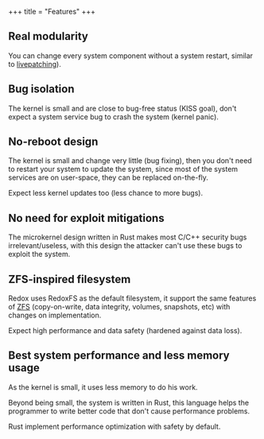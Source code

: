 +++
title = "Features"
+++

## Real modularity

You can change every system component without a system restart, similar to [livepatching]).

[livepatching]: https://en.wikipedia.org/wiki/Kpatch

## Bug isolation

The kernel is small and are close to bug-free status (KISS goal), don't expect a system service bug to crash the system (kernel panic).

## No-reboot design

The kernel is small and change very little (bug fixing), then you don't need to restart your system to update the system, since most of the system services are on user-space, they can be replaced on-the-fly.

Expect less kernel updates too (less chance to more bugs).

## No need for exploit mitigations

The microkernel design written in Rust makes most C/C++ security bugs irrelevant/useless, with this design the attacker can't use these bugs to exploit the system.

## ZFS-inspired filesystem

Redox uses RedoxFS as the default filesystem, it support the same features of [ZFS] (copy-on-write, data integrity, volumes, snapshots, etc) with changes on implementation.

Expect high performance and data safety (hardened against data loss).

[ZFS]: https://docs.freebsd.org/en/books/handbook/zfs/

## Best system performance and less memory usage

As the kernel is small, it uses less memory to do his work.

Beyond being small, the system is written in Rust, this language helps the programmer to write better code that don't cause performance problems.

Rust implement performance optimization with safety by default.
